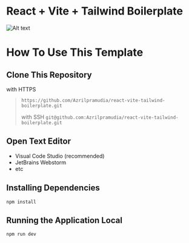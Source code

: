 # React + Vite + Tailwind Boilerplate

![Alt text](https://media2.dev.to/dynamic/image/width=1000,height=420,fit=cover,gravity=auto,format=auto/https%3A%2F%2Fdev-to-uploads.s3.amazonaws.com%2Fuploads%2Farticles%2Flh74iterot8teblx5ux1.png)

# How To Use This Template

## Clone This Repository

with HTTPS

> `https://github.com/Azrilpramudia/react-vite-tailwind-boilerplate.git`
>
> with SSH
> `git@github.com:Azrilpramudia/react-vite-tailwind-boilerplate.git`

## Open Text Editor

- Visual Code Studio (recommended)
- JetBrains Webstorm
- etc

## Installing Dependencies

`npm install`

## Running the Application Local

`npm run dev`
